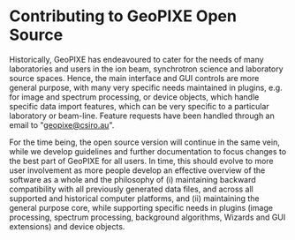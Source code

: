# Contributing to GeoPIXE Open Source

Historically, GeoPIXE has endeavoured to cater for the needs of many laboratories and users in the ion beam, synchrotron
 science and laboratory source spaces. Hence, the main interface and GUI controls are more general purpose, with many very specific needs 
maintained in plugins, e.g. for image and spectrum processing, or device objects, which handle specific data import
features, which can be very specific to a particular laboratory or beam-line. Feature requests have been handled through
an email to "geopixe@csiro.au".

For the time being, the open source version will continue in the same vein, while we develop guidelines and further documentation
to focus changes to the best part of GeoPIXE for all users. In time, this should evolve to more user involvement as
more people develop an effective overview of the software as a whole and the philosophy of (i) maintaining backward
compatibility with all previously generated data files, and across all supported and historical computer platforms, 
and (ii) maintaining the general purpose core, while supporting specific needs in plugins (image processing, spectrum processing,
background algorithms, Wizards and GUI extensions) and device objects.
